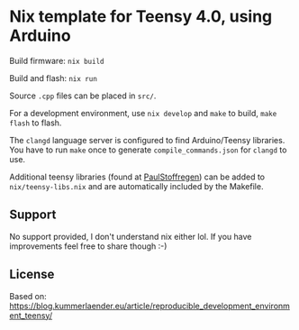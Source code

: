 # Nix template for Teensy 4.0, using Arduino

Build firmware: `nix build`

Build and flash: `nix run`

Source `.cpp` files can be placed in `src/`.

For a development environment, use `nix develop` and `make` to build, `make flash` to flash.

The `clangd` language server is configured to find Arduino/Teensy libraries. You have to run `make` once to generate `compile_commands.json` for `clangd` to use.

Additional teensy libraries (found at [PaulStoffregen](https://github.com/PaulStoffregen/)) can be added to `nix/teensy-libs.nix` and are automatically included by the Makefile.

## Support

No support provided, I don't understand nix either lol. If you have improvements feel free to share though :-)

## License

Based on: https://blog.kummerlaender.eu/article/reproducible_development_environment_teensy/
